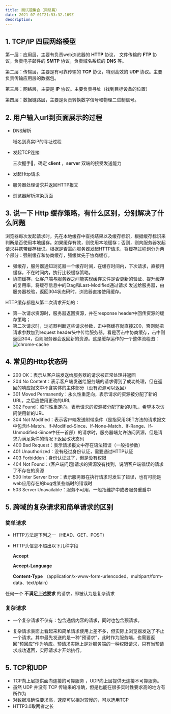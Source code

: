 ```yaml
---
title: 面试题集合（网络篇）
date: 2021-07-01T21:53:32.169Z
description: 
---
```


## 1. TCP/IP 四层网络模型

第一层：应用层，主要有负责web浏览器的 **HTTP** 协议， 文件传输的 **FTP** 协议，负责电子邮件的 **SMTP** 协议，负责域名系统的 **DNS** 等。

第二层：传输层，主要是有可靠传输的 **TCP** 协议，特别高效的 **UDP** 协议。主要负责传输应用层的数据包。

第三层：网络层，主要是 **IP** 协议。主要负责寻址（找到目标设备的位置）

第四层：数据链路层，主要是负责转换数字信号和物理二进制信号。

## 2. 用户输入url到页面展示的过程
   
- DNS解析
  
  域名到真实IP的寻址过程
- 发起TCP连接
  
  三次握手🤝，确定 **client** ，**server** 双端的接受发送能力
- 发起Http请求
- 服务器处理请求并返回HTTP报文
- 浏览器解析渲染页面

## 3. 说一下 Http 缓存策略，有什么区别，分别解决了什么问题
   
   浏览器每次发起请求时，先在本地缓存中查找结果以及缓存标识，根据缓存标识来判断是否使用本地缓存。如果缓存有效，则使用本地缓存；否则，则向服务器发起请求并携带缓存标识。根据是否需向服务器发起HTTP请求，将缓存过程划分为两个部分：强制缓存和协商缓存，强缓优先于协商缓存。

  - 强缓存，服务器通知浏览器一个缓存时间，在缓存时间内，下次请求，直接用缓存，不在时间内，执行比较缓存策略。
  - 协商缓存，让客户端与服务器之间能实现缓存文件是否更新的验证、提升缓存的复用率，将缓存信息中的Etag和Last-Modified通过请求 发送给服务器，由服务器校验，返回304状态码时，浏览器直接使用缓存。

  HTTP缓存都是从第二次请求开始的：

  - 第一次请求资源时，服务器返回资源，并在response header中回传资源的缓存策略；
  - 第二次请求时，浏览器判断这些请求参数，击中强缓存就直接200，否则就把请求参数加到request header头中传给服务器，看是否击中协商缓存，击中则返回304，否则服务器会返回新的资源。这是缓存运作的一个整体流程图：
  ![chrome-cache](chrome-cache.jpeg)

## 4. 常见的Http状态码

- 200 OK：表示从客户端发送给服务器的请求被正常处理并返回
- 204 No Content：表示客户端发送给服务端的请求得到了成功处理，但在返回的响应报文中不含实体的主体部分（没有资源可以返回）
- 301 Moved Permanently：永久性重定向，表示请求的资源被分配了新的URL，之后应使用更改的URL
- 302 Found：临时性重定向，表示请求的资源被分配了新的URL，希望本次访问使用新的URL
- 304 Not Modified：表示客户端发送附带条件（是指采用GET方法的请求报文中包含if-Match、If-Modified-Since、If-None-Match、If-Range、If-Unmodified-Since中任一首部）的请求时，服务器端允许访问资源，但是请求为满足条件的情况下返回改状态码
- 400 Bad Request：表示请求报文中存在语法错误（一般指参数）
- 401 Unauthorized：没有经过身份认证，需要通过HTTP认证
- 403 Forbidden：身份认证过了，但是没有权限
- 404 Not Found：(客户端问题)请求的资源没有找到，说明客户端错误的请求了不存在的资源
- 500 Inter Server Error：表示服务器在执行请求时发生了错误，也有可能是web应用存在的bug或某些临时的错误时
- 503 Server Unavailable：服务不可用，一般指维护中或者服务重启中

## 5. 跨域的复杂请求和简单请求的区别

### 简单请求

- HTTP方法是下列之一（HEAD、GET、POST）
- HTTP头信息不超出以下几种字段
  
  **Accept**

  **Accept-Language**

  **Content-Type** （application/x-www-form-urlencoded、multipart/form-data、text/plain）

任何一个 **不满足上述要求** 的请求，即被认为是复杂请求

### 复杂请求

- 一个复杂请求不仅有：包含通信内容的请求，同时也包含预请求。

- 复杂请求表面上看起来和简单请求使用上差不多，但实际上浏览器发送了不止一个请求。其中最先发送的是一种"预请求"，此时作为服务端，也需要返回"预回应"作为响应。预请求实际上是对服务端的一种权限请求，只有当预请求成功返回，实际请求才开始执行。

## 5. TCP和UDP

- TCP向上层提供面向连接的可靠服务 ，UDP向上层提供无连接不可靠服务。
- 虽然 UDP 并没有 TCP 传输来的准确，但是也能在很多实时性要求高的地方有所作为
- 对数据准确性要求高，速度可以相对较慢的，可以选用TCP
- HTTP3.0取两者之长
